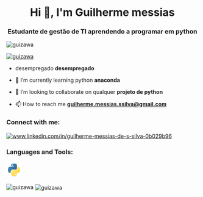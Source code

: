 <h1 align="center">Hi 👋, I'm Guilherme messias</h1>
<h3 align="center">Estudante de gestão de TI aprendendo a programar em python</h3>

<p align="left"> <img src="https://komarev.com/ghpvc/?username=guizawa&label=Profile%20views&color=0e75b6&style=flat" alt="guizawa" /> </p>

<p align="left"> <a href="https://github.com/ryo-ma/github-profile-trophy"><img src="https://github-profile-trophy.vercel.app/?username=guizawa" alt="guizawa" /></a> </p>

- desempregado **desempregado**

- 🌱 I’m currently learning python **anaconda**

- 👯 I’m looking to collaborate on qualquer **projeto de python**

- 📫 How to reach me **guilherme.messias.ssilva@gmail.com**

<h3 align="left">Connect with me:</h3>
<p align="left">
<a href="https://linkedin.com/in/www.linkedin.com/in/guilherme-messias-de-s-silva-0b029b96" target="blank"><img align="center" src="https://raw.githubusercontent.com/rahuldkjain/github-profile-readme-generator/master/src/images/icons/Social/linked-in-alt.svg" alt="www.linkedin.com/in/guilherme-messias-de-s-silva-0b029b96" height="30" width="40" /></a>
</p>

<h3 align="left">Languages and Tools:</h3>
<p align="left"> <a href="https://www.python.org" target="_blank" rel="noreferrer"> <img src="https://raw.githubusercontent.com/devicons/devicon/master/icons/python/python-original.svg" alt="python" width="40" height="40"/> </a> </p>

<p><img align="left" src="https://github-readme-stats.vercel.app/api/top-langs?username=guizawa&show_icons=true&locale=en&layout=compact" alt="guizawa" /></p>

<p>&nbsp;<img align="center" src="https://github-readme-stats.vercel.app/api?username=guizawa&show_icons=true&locale=en" alt="guizawa" /></p>


